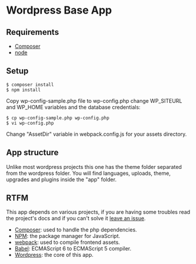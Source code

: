 Wordpress Base App
=======

## Requirements

* [Composer](https://getcomposer.org/)
* [node](https://nodejs.org/)

## Setup

```shell
$ composer install
$ npm install
```

Copy wp-config-sample.php file to wp-config.php change WP_SITEURL and WP_HOME variables and the database credentials:

```shell
$ cp wp-config-sample.php wp-config.php
$ vi wp-config.php
```

Change "AssetDir" variable in webpack.config.js for your assets directory. 

## App structure

Unlike most wordpress projects this one has the theme folder separated from the wordpress folder. You will find languages, uploads, theme, upgrades and plugins inside the "app" folder.


## RTFM

This app depends on various projects, if you are having some troubles read the project's docs and if you can't solve it [leave an issue](https://github.com/juciccio/wordpressbaseapp/issues).

* [Composer](https://getcomposer.org/): used to handle the php dependencies.
* [NPM](https://www.npmjs.com/): the package manager for JavaScript.
* [webpack](https://webpack.js.org/): used to compile frontend assets.
* [Babel](https://babeljs.io/): ECMAScript 6 to ECMAScript 5 compiler.
* [Wordpress](https://wordpress.org/): the core of this app.